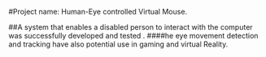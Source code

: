 #Project name: Human-Eye controlled Virtual Mouse.

##A system that enables a disabled person to interact 
with the computer was successfully developed and 
tested .
####he eye movement detection and tracking have 
also potential use in gaming and virtual Reality.
